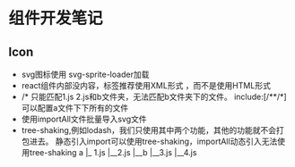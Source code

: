 # 组件开发笔记

## Icon
- svg图标使用 svg-sprite-loader加载
- react组件内部没内容，标签推荐使用XML形式 <xxx />，而不是使用HTML形式<xxx></xxx>
- /* 只能匹配1.js 2.js和b文件夹，无法匹配b文件夹下的文件。 include:[/**/*]可以配置a文件下下所有的文件
- 使用importAll文件批量导入svg文件
- tree-shaking,例如lodash，我们只使用其中两个功能，其他的功能就不会打包进去。 静态引入import可以使用tree-shaking，importAll动态引入无法使用tree-shaking
a
|_ 1.js
|__2.js
|__b
   |__3.js
   |__4.js